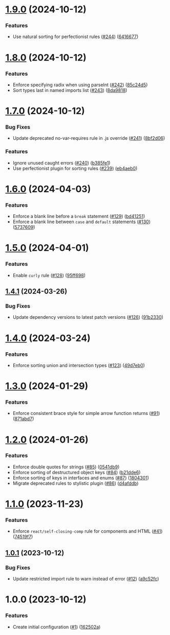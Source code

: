 # [1.9.0](https://github.com/anthony-j-castro/eslint-config/compare/v1.8.0...v1.9.0) (2024-10-12)


### Features

* Use natural sorting for perfectionist rules ([#244](https://github.com/anthony-j-castro/eslint-config/issues/244)) ([6416677](https://github.com/anthony-j-castro/eslint-config/commit/64166779f9c3014a8c7654bb60734008cc615473))

# [1.8.0](https://github.com/anthony-j-castro/eslint-config/compare/v1.7.0...v1.8.0) (2024-10-12)


### Features

* Enforce specifying radix when using parseInt ([#242](https://github.com/anthony-j-castro/eslint-config/issues/242)) ([85c24d5](https://github.com/anthony-j-castro/eslint-config/commit/85c24d53ff8f5e7c235c2be5de56dfc89201940b))
* Sort types last in named imports list ([#243](https://github.com/anthony-j-castro/eslint-config/issues/243)) ([8da9818](https://github.com/anthony-j-castro/eslint-config/commit/8da98184d11b15d700c88ebbc038d801f069eb41))

# [1.7.0](https://github.com/anthony-j-castro/eslint-config/compare/v1.6.0...v1.7.0) (2024-10-12)


### Bug Fixes

* Update deprecated no-var-requires rule in .js override ([#241](https://github.com/anthony-j-castro/eslint-config/issues/241)) ([8bf2d06](https://github.com/anthony-j-castro/eslint-config/commit/8bf2d067cc0a8f0544adf879c888bded3610ca3c))


### Features

* Ignore unused caught errors ([#240](https://github.com/anthony-j-castro/eslint-config/issues/240)) ([b385fe1](https://github.com/anthony-j-castro/eslint-config/commit/b385fe14d3e4e207dc6a9afa114cc0c59fd8cf15))
* Use perfectionist plugin for sorting rules ([#239](https://github.com/anthony-j-castro/eslint-config/issues/239)) ([eb4aeb0](https://github.com/anthony-j-castro/eslint-config/commit/eb4aeb04d8f55d7f3a4c4acfcbef9f9d17f8bc8d))

# [1.6.0](https://github.com/anthony-j-castro/eslint-config/compare/v1.5.0...v1.6.0) (2024-04-03)


### Features

* Enforce a blank line before a `break` statement ([#129](https://github.com/anthony-j-castro/eslint-config/issues/129)) ([bd41251](https://github.com/anthony-j-castro/eslint-config/commit/bd4125166b330103d0dc37a573332ce90e7256ac))
* Enforce a blank line between `case` and `default` statements ([#130](https://github.com/anthony-j-castro/eslint-config/issues/130)) ([5737609](https://github.com/anthony-j-castro/eslint-config/commit/5737609a9616d9f73822d475291265559e7d323e))

# [1.5.0](https://github.com/anthony-j-castro/eslint-config/compare/v1.4.1...v1.5.0) (2024-04-01)


### Features

* Enable `curly` rule ([#128](https://github.com/anthony-j-castro/eslint-config/issues/128)) ([95ff698](https://github.com/anthony-j-castro/eslint-config/commit/95ff698f8c48a737ea5e2db0a45b9ee09c8ef732))

## [1.4.1](https://github.com/anthony-j-castro/eslint-config/compare/v1.4.0...v1.4.1) (2024-03-26)


### Bug Fixes

* Update dependency versions to latest patch versions ([#126](https://github.com/anthony-j-castro/eslint-config/issues/126)) ([91b2330](https://github.com/anthony-j-castro/eslint-config/commit/91b23308373584a1dc7aec62d6427f04d392d71b))

# [1.4.0](https://github.com/anthony-j-castro/eslint-config/compare/v1.3.0...v1.4.0) (2024-03-24)


### Features

* Enforce sorting union and intersection types ([#123](https://github.com/anthony-j-castro/eslint-config/issues/123)) ([49d7eb0](https://github.com/anthony-j-castro/eslint-config/commit/49d7eb0703d8d5a871c31c748e40a53626b6a320))

# [1.3.0](https://github.com/anthony-j-castro/eslint-config/compare/v1.2.0...v1.3.0) (2024-01-29)


### Features

* Enforce consistent brace style for simple arrow function returns ([#91](https://github.com/anthony-j-castro/eslint-config/issues/91)) ([871abd7](https://github.com/anthony-j-castro/eslint-config/commit/871abd77aea2fe6f24f9c8ce1643b8e317ad9f80))

# [1.2.0](https://github.com/anthony-j-castro/eslint-config/compare/v1.1.0...v1.2.0) (2024-01-26)


### Features

* Enforce double quotes for strings ([#85](https://github.com/anthony-j-castro/eslint-config/issues/85)) ([0541db9](https://github.com/anthony-j-castro/eslint-config/commit/0541db983b883a8ecf0ff809a09e525326f6c8a9))
* Enforce sorting of destructured object keys ([#84](https://github.com/anthony-j-castro/eslint-config/issues/84)) ([b21dde6](https://github.com/anthony-j-castro/eslint-config/commit/b21dde663b9d822cd185d41c72add0209bf5708c))
* Enforce sorting of keys in interfaces and enums ([#87](https://github.com/anthony-j-castro/eslint-config/issues/87)) ([1804301](https://github.com/anthony-j-castro/eslint-config/commit/180430138aa977e5189abba3fdb9e97d7066b44d))
* Migrate deprecated rules to stylistic plugin ([#86](https://github.com/anthony-j-castro/eslint-config/issues/86)) ([d4afddb](https://github.com/anthony-j-castro/eslint-config/commit/d4afddbfb55ac6a94365886e7ed5a15ed501d56c))

# [1.1.0](https://github.com/anthony-j-castro/eslint-config/compare/v1.0.1...v1.1.0) (2023-11-23)


### Features

* Enforce `react/self-closing-comp` rule for components and HTML ([#41](https://github.com/anthony-j-castro/eslint-config/issues/41)) ([74519f7](https://github.com/anthony-j-castro/eslint-config/commit/74519f7a1365daca5c829358202e223186e602e7))

## [1.0.1](https://github.com/anthony-j-castro/eslint-config/compare/v1.0.0...v1.0.1) (2023-10-12)


### Bug Fixes

* Update restricted import rule to warn instead of error ([#12](https://github.com/anthony-j-castro/eslint-config/issues/12)) ([a9c52fc](https://github.com/anthony-j-castro/eslint-config/commit/a9c52fc8d0ecfdaaa5904597f3efa7b1620d20ee))

# 1.0.0 (2023-10-12)


### Features

* Create initial configuration ([#1](https://github.com/anthony-j-castro/eslint-config/issues/1)) ([162502a](https://github.com/anthony-j-castro/eslint-config/commit/162502a7986cbab6aa8b857eb3797ea8ed645ba5))
